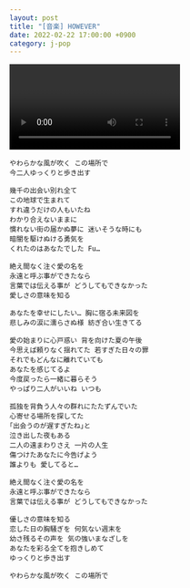 ```yaml
---
layout: post
title: "[音楽] HOWEVER"
date: 2022-02-22 17:00:00 +0900
category: j-pop
---
```


<div class="video-container">
    <video id="player" class="video-js vjs-default-skin vjs-big-play-centered" data-json="/public/json/HOWEVER.json"></video>
</div>

```
やわらかな風が吹く この場所で
今二人ゆっくりと歩き出す

幾千の出会い別れ全て
この地球で生まれて
すれ違うだけの人もいたね
わかり合えないままに
慣れない街の届かぬ夢に 迷いそうな時にも
暗闇を駆けぬける勇気を
くれたのはあなたでした Fu…

絶え間なく注ぐ愛の名を
永遠と呼ぶ事ができたなら
言葉では伝える事が どうしてもできなかった
愛しさの意味を知る

あなたを幸せにしたい… 胸に宿る未来図を
悲しみの涙に濡らさぬ様 紡ぎ合い生きてる

愛の始まりに心戸惑い 背を向けた夏の午後
今思えば頼りなく揺れてた 若すぎた日々の罪
それでもどんなに離れていても
あなたを感じてるよ
今度戻ったら一緒に暮らそう
やっぱり二人がいいね いつも

孤独を背負う人々の群れにたたずんでいた
心寄せる場所を探してた
｢出会うのが遅すぎたね｣と
泣き出した夜もある
二人の遠まわりさえ 一片の人生
傷つけたあなたに今告げよう
誰よりも 愛してると…

絶え間なく注ぐ愛の名を
永遠と呼ぶ事ができたなら
言葉では伝える事が どうしてもできなかった

優しさの意味を知る
恋した日の胸騒ぎを 何気ない週末を
幼さ残るその声を 気の強いまなざしを
あなたを彩る全てを抱きしめて
ゆっくりと歩き出す

やわらかな風が吹く この場所で
```